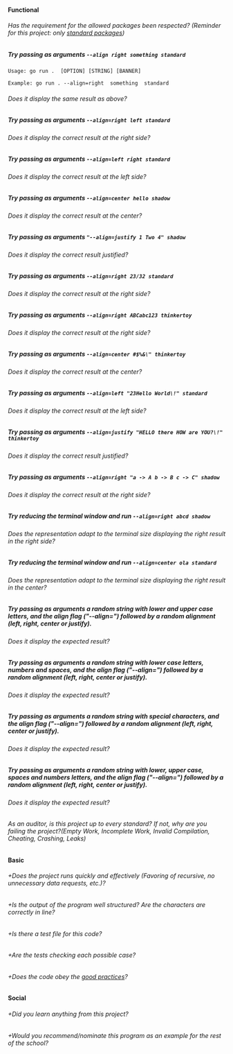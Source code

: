 #### Functional

###### Has the requirement for the allowed packages been respected? (Reminder for this project: only [standard packages](https://golang.org/pkg/))

##### Try passing as arguments `--align right something standard`

```
Usage: go run .  [OPTION] [STRING] [BANNER]

Example: go run . --align=right  something  standard
```

###### Does it display the same result as above?

##### Try passing as arguments `--align=right left standard`

###### Does it display the correct result at the right side?

##### Try passing as arguments `--align=left right standard `

###### Does it display the correct result at the left side?

##### Try passing as arguments `--align=center hello shadow`

###### Does it display the correct result at the center?

##### Try passing as arguments `"--align=justify 1 Two 4" shadow`

###### Does it display the correct result justified?

##### Try passing as arguments `--align=right 23/32 standard`

###### Does it display the correct result at the right side?

##### Try passing as arguments `--align=right ABCabc123 thinkertoy`

###### Does it display the correct result at the right side?

##### Try passing as arguments `--align=center #$%&\" thinkertoy`

###### Does it display the correct result at the center?

##### Try passing as arguments `--align=left "23Hello World\!" standard `

###### Does it display the correct result at the left side?

##### Try passing as arguments `--align=justify "HELLO there HOW are YOU?\!" thinkertoy`

###### Does it display the correct result justified?

##### Try passing as arguments `--align=right "a -> A b -> B c -> C" shadow `

###### Does it display the correct result at the right side?

##### Try reducing the terminal window and run `--align=right abcd shadow `

###### Does the representation adapt to the terminal size displaying the right result in the right side?

##### Try reducing the terminal window and run `--align=center ola standard `

###### Does the representation adapt to the terminal size displaying the right result in the center?

##### Try passing as arguments a random string with lower and upper case letters, and the align flag ("--align=") followed by a random alignment (left, right, center or justify).

###### Does it display the expected result?

##### Try passing as arguments a random string with lower case letters, numbers and spaces, and the align flag ("--align=") followed by a random alignment (left, right, center or justify).

###### Does it display the expected result?

##### Try passing as arguments a random string with special characters, and the align flag ("--align=") followed by a random alignment (left, right, center or justify).

###### Does it display the expected result?

##### Try passing as arguments a random string with lower, upper case, spaces and numbers letters, and the align flag ("--align=") followed by a random alignment (left, right, center or justify).

###### Does it display the expected result?

###### As an auditor, is this project up to every standard? If not, why are you failing the project?(Empty Work, Incomplete Work, Invalid Compilation, Cheating, Crashing, Leaks)

#### Basic

###### +Does the project runs quickly and effectively (Favoring of recursive, no unnecessary data requests, etc.)?

###### +Is the output of the program well structured? Are the characters are correctly in line?

###### +Is there a test file for this code?

###### +Are the tests checking each possible case?

###### +Does the code obey the [good practices](../../good-practices/README.md)?

#### Social

###### +Did you learn anything from this project?

###### +Would you recommend/nominate this program as an example for the rest of the school?
